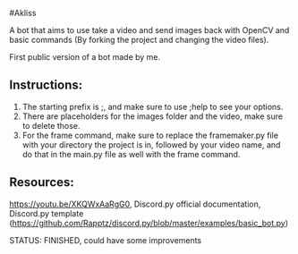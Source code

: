 #Akliss

A bot that aims to use take a video and send images back with OpenCV and basic commands (By forking the project and changing the video files).

First public version of a bot made by me.

## Instructions:

1. The starting prefix is ;, and make sure to use ;help to see your options.
2. There are placeholders for the images folder and the video, make sure to delete those.
3. For the frame command, make sure to replace the framemaker.py file with your directory the project is in, followed by your video name, and do that in the main.py file as well with the frame command.

## Resources:

https://youtu.be/XKQWxAaRgG0, Discord.py official documentation, Discord.py template (https://github.com/Rapptz/discord.py/blob/master/examples/basic_bot.py)

STATUS: FINISHED, could have some improvements

